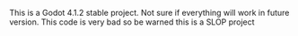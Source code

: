 This is a Godot 4.1.2 stable project. Not sure if everything will work in future version.
This code is very bad so be warned this is a SLOP project
